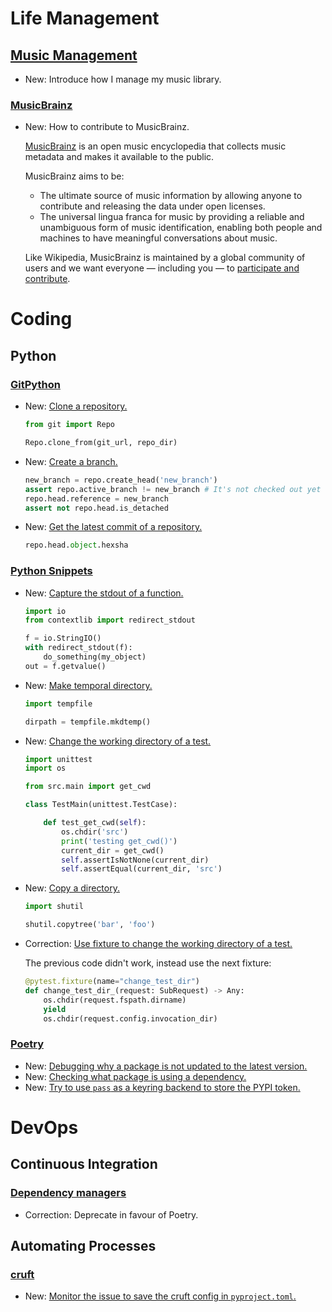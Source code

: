 # Life Management

## [Music Management](music_management.md)

* New: Introduce how I manage my music library.

### [MusicBrainz](musicbrainz.md)

* New: How to contribute to MusicBrainz.

    [MusicBrainz](https://musicbrainz.org) is an open music encyclopedia that
    collects music metadata and makes it available to the public.
    
    MusicBrainz aims to be:
    
    * The ultimate source of music information by allowing anyone to contribute and
        releasing the data under open licenses.
    * The universal lingua franca for music by providing a reliable and unambiguous
        form of music identification, enabling both people and machines to have
        meaningful conversations about music.
    
    Like Wikipedia, MusicBrainz is maintained by a global community of users and we
    want everyone — including you — to [participate and contribute](https://musicbrainz.org/doc/How_to_Contribute).
    

# Coding

## Python

### [GitPython](gitpython.md)

* New: [Clone a repository.](gitpython.md#clone-a-repository)

    ```python
    from git import Repo
    
    Repo.clone_from(git_url, repo_dir)
    ```

* New: [Create a branch.](gitpython.md#create-a-branch)

    ```python
    new_branch = repo.create_head('new_branch')
    assert repo.active_branch != new_branch # It's not checked out yet
    repo.head.reference = new_branch
    assert not repo.head.is_detached
    ```

* New: [Get the latest commit of a repository.](gitpython.md#get-the-latest-commit-of-a-repository)

    ```python
    repo.head.object.hexsha
    ```

### [Python Snippets](python_snippets.md)

* New: [Capture the stdout of a function.](python_snippets.md#capture-the-stdout-of-a-function)

    ```python
    import io
    from contextlib import redirect_stdout
    
    f = io.StringIO()
    with redirect_stdout(f):
        do_something(my_object)
    out = f.getvalue()
    ```

* New: [Make temporal directory.](python_snippets.md#make-temporal-directory)

    ```python
    import tempfile
    
    dirpath = tempfile.mkdtemp()
    ```

* New: [Change the working directory of a test.](python_snippets.md#change-the-working-directory-of-a-test)

    ```python
    import unittest
    import os
    
    from src.main import get_cwd
    
    class TestMain(unittest.TestCase):
    
        def test_get_cwd(self):
            os.chdir('src')
            print('testing get_cwd()')
            current_dir = get_cwd()
            self.assertIsNotNone(current_dir)
            self.assertEqual(current_dir, 'src')
    ```

* New: [Copy a directory.](python_snippets.md#copy-a-directory)

    ```python
    import shutil
    
    shutil.copytree('bar', 'foo')
    ```

* Correction: [Use fixture to change the working directory of a test.](python_snippets.md#change-the-working-directory-of-a-test)

    The previous code didn't work, instead use the next fixture:
    
    ```python
    @pytest.fixture(name="change_test_dir")
    def change_test_dir_(request: SubRequest) -> Any:
        os.chdir(request.fspath.dirname)
        yield
        os.chdir(request.config.invocation_dir)
    ```

### [Poetry](python_poetry.md)

* New: [Debugging why a package is not updated to the latest version.](python_poetry.md#debugging-why-a-package-is-not-updated-to-the-latest-version)
* New: [Checking what package is using a dependency.](python_poetry.md#checking-what-package-is-using-a-dependency)
* New: [Try to use `pass` as a keyring backend to store the PYPI token.](python_poetry.md#configuration)

# DevOps

## Continuous Integration

### [Dependency managers](pip_tools.md)

* Correction: Deprecate in favour of Poetry.

## Automating Processes

### [cruft](cruft.md)

* New: [Monitor the issue to save the cruft config in `pyproject.toml`.](cruft.md#issues)